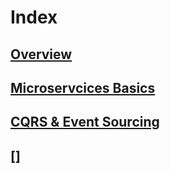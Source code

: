 # Index

## [Overview](./overview.md)
## [Microservcices Basics](./basics.md)
## [CQRS & Event Sourcing](./CQRS.md)
## []